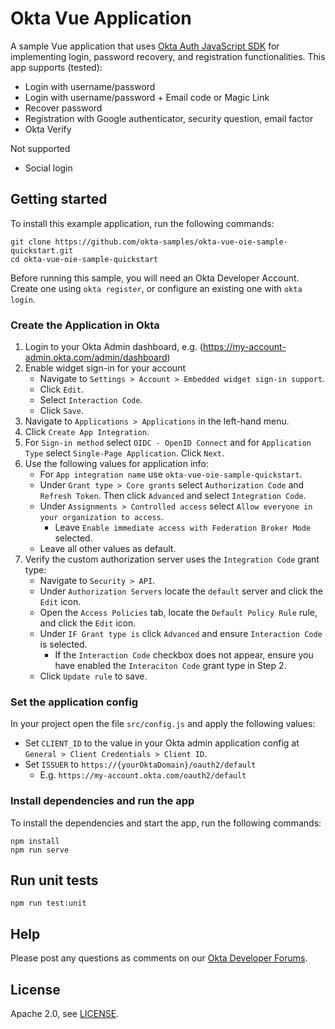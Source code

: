 # Okta Vue Application

A sample Vue application that uses [Okta Auth JavaScript SDK](https://github.com/okta/okta-auth-js) for implementing login, password recovery, and registration functionalities. This app supports (tested):

* Login with username/password
* Login with username/password + Email code or Magic Link
* Recover password
* Registration with Google authenticator, security question, email factor
* Okta Verify

Not supported

* Social login

## Getting started

To install this example application, run the following commands:

```
git clone https://github.com/okta-samples/okta-vue-oie-sample-quickstart.git
cd okta-vue-oie-sample-quickstart
```

Before running this sample, you will need an Okta Developer Account. Create one using `okta register`, or configure an existing one with `okta login`.

### Create the Application in Okta

1. Login to your Okta Admin dashboard, e.g. (https://my-account-admin.okta.com/admin/dashboard)
2. Enable widget sign-in for your account
   * Navigate to `Settings > Account > Embedded widget sign-in support`.
   * Click `Edit`.
   * Select `Interaction Code`.
   * Click `Save`.
2. Navigate to `Applications > Applications` in the left-hand menu.
3. Click `Create App Integration`.
4. For `Sign-in method` select `OIDC - OpenID Connect` and for `Application Type` select `Single-Page Application`. Click `Next`.
5. Use the following values for application info:
    * For `App integration name` use `okta-vue-oie-sample-quickstart`.
    * Under `Grant type > Core grants` select `Authorization Code` and `Refresh Token`. Then click `Advanced` and select `Integration Code`.
    * Under `Assignments > Controlled access` select `Allow everyone in your organization to access`.
      * Leave `Enable immediate access with Federation Broker Mode` selected.
    * Leave all other values as default.
6. Verify the custom authorization server uses the `Integration Code` grant type:
   * Navigate to `Security > API`.
   * Under `Authorization Servers` locate the `default` server and click the `Edit` icon.
   * Open the `Access Policies` tab, locate the `Default Policy Rule` rule, and click the `Edit` icon.
   * Under `IF Grant type is` click `Advanced` and ensure `Interaction Code` is selected.
     * If the `Interaction Code` checkbox does not appear, ensure you have enabled the `Interaciton Code` grant type in Step 2.
   * Click `Update rule` to save.

### Set the application config

In your project open the file `src/config.js` and apply the following values:
* Set `CLIENT_ID` to the value in your Okta admin application config at `General > Client Credentials > Client ID`.
* Set `ISSUER` to `https://{yourOktaDomain}/oauth2/default`
  * E.g. `https://my-account.okta.com/oauth2/default`

### Install dependencies and run the app

To install the dependencies and start the app, run the following commands:

```
npm install
npm run serve
```

## Run unit tests

```
npm run test:unit
```

## Help

Please post any questions as comments on our [Okta Developer Forums](https://devforum.okta.com/).

## License

Apache 2.0, see [LICENSE](LICENSE).
